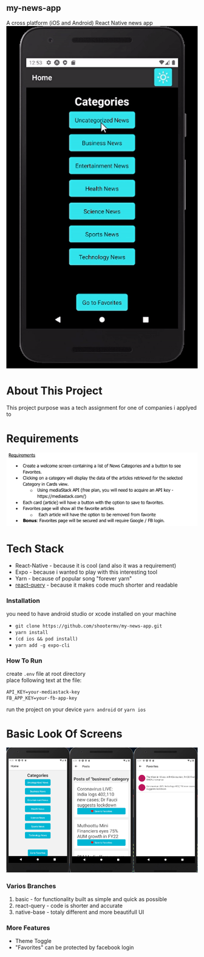 ## my-news-app

A cross platform (iOS and Android) React Native news app  
![App In Action](./appInAction.gif)

# About This Project

This project purpose was a tech assignment for one of companies i applyed to

# Requirements

![Image of Requirements](./requirements.PNG)

# Tech Stack

- React-Native - because it is cool (and also it was a requirement)
- Expo - because i wanted to play with this interesting tool
- Yarn - because of popular song "forever yarn"
- [react-query](https://tanstack.com/query/v3/) - because it makes code much shorter and readable

### Installation

you need to have android studio or xcode installed on your machine

- `git clone https://github.com/shootermv/my-news-app.git`
- `yarn install`
- `(cd ios && pod install)`
- `yarn add -g expo-cli`

### How To Run

create `.env` file at root directory  
place following text at the file:

```
API_KEY=your-mediastack-key
FB_APP_KEY=your-fb-app-key
```

run the project on your device
`yarn android` or `yarn ios`

# Basic Look Of Screens

![Image of Screens](./screens.png)

### Varios Branches

1. basic - for functionality built as simple and quick as possible
2. react-query - code is shorter and accurate
3. native-base - totaly different and more beautifull UI

### More Features

- Theme Toggle
- "Favorites" can be protected by facebook login
